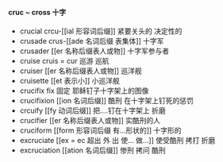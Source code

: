 #### cruc ~ cross 十字

- crucial crcu-[[ial 形容词后缀]] 紧要关头的 决定性的
- crusade  crus-[[ade 名词后缀 表集体]] 十字军
- crusader [[er 名称后缀表人或物]]  十字军参与者
- cruise cruis = cur 巡游 巡航
- cruiser [[er 名称后缀表人或物]] 巡洋舰 
- cruisette  [[et 表示小]]  小巡洋舰
- crucifix fix 固定 耶稣钉子十字架上的图像
- crucifixion [[ion  名词后缀]] 酷刑 在十字架上钉死的惩罚
- crcuify [[fy 动词后缀]]  把....钉在十字架上 折磨
- crucifier [[er 名称后缀表人或物]] 实酷刑的人
- cruciform [[form 形容词后缀 有...形状的]] 十字形的
- excruciate [[ex  = ec 超出 外 出 使... 做...]] 使受酷刑 拷打 折磨
- excruciation [[ation 名词后缀]] 惨刑 拷问 酷刑